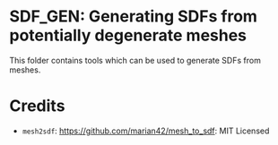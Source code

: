 # SDF_GEN: Generating SDFs from potentially degenerate meshes
This folder contains tools which can be used to generate SDFs from meshes.

# Credits
- `mesh2sdf`: https://github.com/marian42/mesh_to_sdf: MIT Licensed